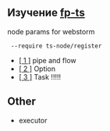 ## Изучение  [fp-ts](https://github.com/gcanti/fp-ts) 

node params for webstorm
```
 --require ts-node/register 
```
  - [[ 1 ]](https://rlee.dev/practical-guide-to-fp-ts-part-1) pipe and flow
  - [[ 2 ]](https://rlee.dev/practical-guide-to-fp-ts-part-2) Option
  - [[ 3 ]](https://rlee.dev/practical-guide-to-fp-ts-part-3) Task !!!!!



## Other
 - executor

